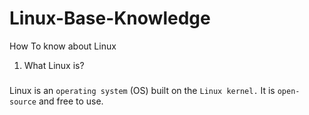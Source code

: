 # Linux-Base-Knowledge
How To know about Linux

1. What Linux is?
###
Linux is an `operating system` (OS) built on the `Linux kernel.` It is `open-source` and free to use.
